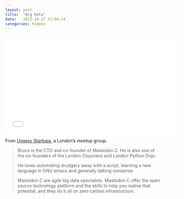 ```yaml
---
layout: post
title:  "Big Data"
date:   2013-10-17 21:04:24
categories: Videos
---
```

<iframe width="560" height="315" src="//www.youtube.com/embed/-fDNSdIXp4Y" frameborder="0" allowfullscreen></iframe>

From <a title="unsexystartups" href="http://www.meetup.com/unsexystartups/">Unsexy Startups</a>, a London’s meetup group.

> Bruce is the CTO and co-founder of Mastodon C. He is also one of the co-founders of the London Clojurians and London Python Dojo.
> 
> He loves automating drudgery away with a script, learning a new language in GNU emacs and generally talking nonsense.
> 
> Mastodon C are agile big data specialists. Mastodon C offer the open source technology platform and the skills to help you realise that potential, and they do it all on zero carbon infrastructure.